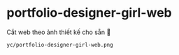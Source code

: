 # portfolio-designer-girl-web
Cắt web theo ảnh thiết kế cho sẵn 🎨

`yc/portfolio-designer-girl-web.png`
